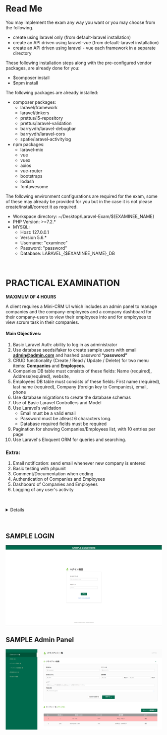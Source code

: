 # Read Me

You may implement the exam any way you want or you may choose from the following.<br>

<ul type="a">
<li>create using laravel only (from default-laravel installation)</li>
<li>create an API driven using laravel-vue (from default-laravel installation)</li>
<li>create an API driven using laravel - vue each framework in a separate directory </li>
</ul>

These following installation steps along with the pre-configured vendor packages, are already done for you:

-   \$composer install
-   \$npm install

The following packages are already installed:<br>

-   composer packages:
    -   laravel/framework
    -   laravel/tinkers
    -   prettus/l5-repository
    -   prettus/laravel-validation
    -   barryvdh/laravel-debugbar
    -   barryvdh/laravel-cors
    -   spatie/laravel-activitylog
-   npm packages:
    -   laravel-mix
    -   vue
    -   vuex
    -   axios
    -   vue-router
    -   bootstraps
    -   lodash
    -   fontawesome

The following environment configurations are required for the exam, some of these may already be provided for you but in the case it is not please create/install/correct it as required.

-   Workspace directory: ~/Desktop/Laravel-Exam/\${EXAMINEE_NAME}
-   PHP Version: >=7.2.\*
-   MYSQL:
    -   Host: 127.0.0.1
    -   Version 5.6.\*
    -   Username: "examinee"
    -   Password: "password"
    -   Database: LARAVEL\_{\$EXAMINEE_NAME}\_DB

<!-- should you have request for other dependencies/packages, please ask before the exam. -->

<br>

# PRACTICAL EXAMINATION

**MAXIMUM OF 4 HOURS**

A client requires a Mini-CRM UI which includes an admin panel to manage companies and the company-employees and a company dashboard for their company-users to view their employees into and for employees to view scrum task in their companies.

#### Main Objectives:

1. Basic Laravel Auth: ability to log in as administrator
2. Use database seeds/faker to create sample users with email **admin@admin.com** and hashed password **“password”**
3. CRUD functionality (Create / Read / Update / Delete) for two menu items: **Companies** and **Employees**.
4. Companies DB table must consists of these fields: Name (required), Address(required), website,
5. Employees DB table must consists of these fields: First name (required), last name (required), Company (foreign key to Companies), email, phone
6. Use database migrations to create the database schemas
7. Use of Basic Laravel Controllers and Model
8. Use Laravel’s validation
    - Email must be a valid email
    - Password must be atleast 6 characters long.
    - Database required fields must be required
9. Pagination for showing Companies/Employees list, with 10 entries per page
10. Use Laravel's Eloquent ORM for queries and searching.

### Extra:

1. Email notification: send email whenever new company is entered
2. Basic testing with phpunit
3. Comment/Documentation when coding
4. Authentication of Companies and Employees
5. Dashboard of Companies and Employees
6. Logging of any user's activity

<br>
<br>

<details>
<summary>Details</summary>

With the main objective of the exam, the examinee should show the skills and understanding of the following:

-   MVC (Model-View-Controller) design pattern
-   Authentication
-   CRUD and Resource Controllers
-   Eloquent and Relationships
-   Database migrations and seeds
-   Form Validation and Requests
-   File management
-   Basic CSS
-   Pagination
-   Searching

On extra modules, the examinee would show the skills and understanding of the following:

-   Understanding of Laravel Notifiable and Email Service
-   Understanding the importance of automated code-testing
-   Laravel Coding Convention and practices.
-   Understanding of Laravel Authentication Service and concepts

</details>

<br>
<br>

## SAMPLE LOGIN

![An old rock in the desert](resources/images/sample-login.png "Sample Login Page")

## SAMPLE Admin Panel

![An old rock in the desert](resources/images/sample-dashboard.png "Sample Dashdmin Panel")
